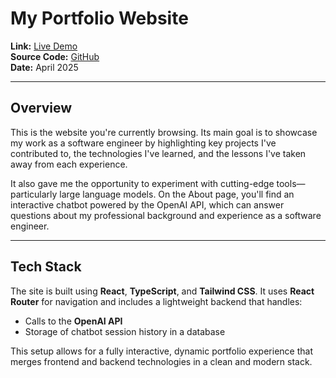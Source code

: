 # My Portfolio Website

**Link:** [Live Demo](https://danvan.xyz)  
**Source Code:** [GitHub](https://github.com/danvaneijck/portfolio)  
**Date:** April 2025

---

## Overview

This is the website you're currently browsing. Its main goal is to showcase my work as a software engineer by highlighting key projects I've contributed to, the technologies I've learned, and the lessons I've taken away from each experience.

It also gave me the opportunity to experiment with cutting-edge tools—particularly large language models. On the About page, you'll find an interactive chatbot powered by the OpenAI API, which can answer questions about my professional background and experience as a software engineer.

---

## Tech Stack

The site is built using **React**, **TypeScript**, and **Tailwind CSS**. It uses **React Router** for navigation and includes a lightweight backend that handles:

- Calls to the **OpenAI API**
- Storage of chatbot session history in a database

This setup allows for a fully interactive, dynamic portfolio experience that merges frontend and backend technologies in a clean and modern stack.
